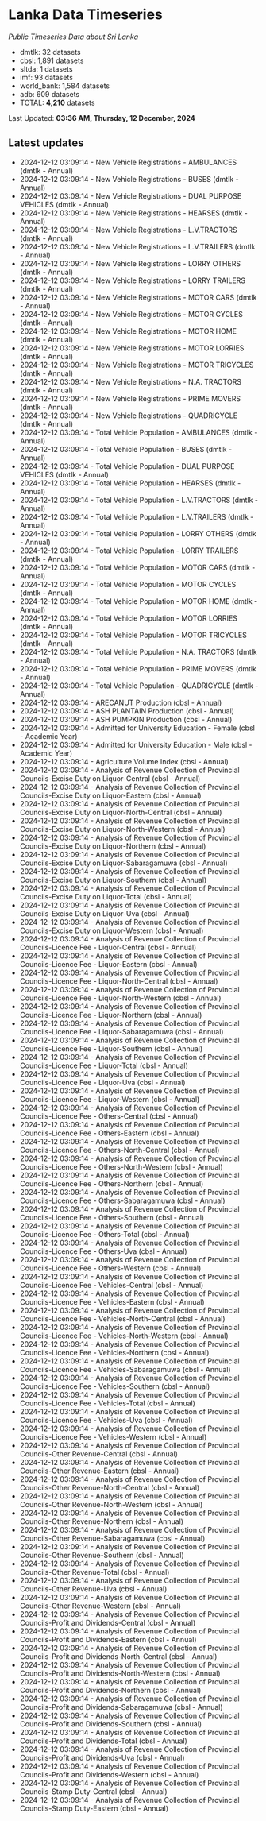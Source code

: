 # Lanka Data Timeseries
*Public Timeseries Data about Sri Lanka*

* dmtlk: 32 datasets
* cbsl: 1,891 datasets
* sltda: 1 datasets
* imf: 93 datasets
* world_bank: 1,584 datasets
* adb: 609 datasets
* TOTAL: **4,210** datasets

Last Updated: **03:36 AM, Thursday, 12 December, 2024**

## Latest updates

* 2024-12-12 03:09:14 - New Vehicle Registrations - AMBULANCES (dmtlk - Annual)
* 2024-12-12 03:09:14 - New Vehicle Registrations - BUSES (dmtlk - Annual)
* 2024-12-12 03:09:14 - New Vehicle Registrations - DUAL PURPOSE VEHICLES (dmtlk - Annual)
* 2024-12-12 03:09:14 - New Vehicle Registrations - HEARSES (dmtlk - Annual)
* 2024-12-12 03:09:14 - New Vehicle Registrations - L.V.TRACTORS (dmtlk - Annual)
* 2024-12-12 03:09:14 - New Vehicle Registrations - L.V.TRAILERS (dmtlk - Annual)
* 2024-12-12 03:09:14 - New Vehicle Registrations - LORRY OTHERS (dmtlk - Annual)
* 2024-12-12 03:09:14 - New Vehicle Registrations - LORRY TRAILERS (dmtlk - Annual)
* 2024-12-12 03:09:14 - New Vehicle Registrations - MOTOR CARS (dmtlk - Annual)
* 2024-12-12 03:09:14 - New Vehicle Registrations - MOTOR CYCLES (dmtlk - Annual)
* 2024-12-12 03:09:14 - New Vehicle Registrations - MOTOR HOME (dmtlk - Annual)
* 2024-12-12 03:09:14 - New Vehicle Registrations - MOTOR LORRIES (dmtlk - Annual)
* 2024-12-12 03:09:14 - New Vehicle Registrations - MOTOR TRICYCLES (dmtlk - Annual)
* 2024-12-12 03:09:14 - New Vehicle Registrations - N.A. TRACTORS (dmtlk - Annual)
* 2024-12-12 03:09:14 - New Vehicle Registrations - PRIME MOVERS (dmtlk - Annual)
* 2024-12-12 03:09:14 - New Vehicle Registrations - QUADRICYCLE (dmtlk - Annual)
* 2024-12-12 03:09:14 - Total Vehicle Population - AMBULANCES (dmtlk - Annual)
* 2024-12-12 03:09:14 - Total Vehicle Population - BUSES (dmtlk - Annual)
* 2024-12-12 03:09:14 - Total Vehicle Population - DUAL PURPOSE VEHICLES (dmtlk - Annual)
* 2024-12-12 03:09:14 - Total Vehicle Population - HEARSES (dmtlk - Annual)
* 2024-12-12 03:09:14 - Total Vehicle Population - L.V.TRACTORS (dmtlk - Annual)
* 2024-12-12 03:09:14 - Total Vehicle Population - L.V.TRAILERS (dmtlk - Annual)
* 2024-12-12 03:09:14 - Total Vehicle Population - LORRY OTHERS (dmtlk - Annual)
* 2024-12-12 03:09:14 - Total Vehicle Population - LORRY TRAILERS (dmtlk - Annual)
* 2024-12-12 03:09:14 - Total Vehicle Population - MOTOR CARS (dmtlk - Annual)
* 2024-12-12 03:09:14 - Total Vehicle Population - MOTOR CYCLES (dmtlk - Annual)
* 2024-12-12 03:09:14 - Total Vehicle Population - MOTOR HOME (dmtlk - Annual)
* 2024-12-12 03:09:14 - Total Vehicle Population - MOTOR LORRIES (dmtlk - Annual)
* 2024-12-12 03:09:14 - Total Vehicle Population - MOTOR TRICYCLES (dmtlk - Annual)
* 2024-12-12 03:09:14 - Total Vehicle Population - N.A. TRACTORS (dmtlk - Annual)
* 2024-12-12 03:09:14 - Total Vehicle Population - PRIME MOVERS (dmtlk - Annual)
* 2024-12-12 03:09:14 - Total Vehicle Population - QUADRICYCLE (dmtlk - Annual)
* 2024-12-12 03:09:14 - ARECANUT Production (cbsl - Annual)
* 2024-12-12 03:09:14 - ASH PLANTAIN Production (cbsl - Annual)
* 2024-12-12 03:09:14 - ASH PUMPKIN Production (cbsl - Annual)
* 2024-12-12 03:09:14 - Admitted for University Education - Female (cbsl - Academic Year)
* 2024-12-12 03:09:14 - Admitted for University Education - Male (cbsl - Academic Year)
* 2024-12-12 03:09:14 - Agriculture Volume Index (cbsl - Annual)
* 2024-12-12 03:09:14 - Analysis of Revenue Collection of Provincial Councils-Excise Duty on Liquor-Central (cbsl - Annual)
* 2024-12-12 03:09:14 - Analysis of Revenue Collection of Provincial Councils-Excise Duty on Liquor-Eastern (cbsl - Annual)
* 2024-12-12 03:09:14 - Analysis of Revenue Collection of Provincial Councils-Excise Duty on Liquor-North-Central (cbsl - Annual)
* 2024-12-12 03:09:14 - Analysis of Revenue Collection of Provincial Councils-Excise Duty on Liquor-North-Western (cbsl - Annual)
* 2024-12-12 03:09:14 - Analysis of Revenue Collection of Provincial Councils-Excise Duty on Liquor-Northern (cbsl - Annual)
* 2024-12-12 03:09:14 - Analysis of Revenue Collection of Provincial Councils-Excise Duty on Liquor-Sabaragamuwa (cbsl - Annual)
* 2024-12-12 03:09:14 - Analysis of Revenue Collection of Provincial Councils-Excise Duty on Liquor-Southern (cbsl - Annual)
* 2024-12-12 03:09:14 - Analysis of Revenue Collection of Provincial Councils-Excise Duty on Liquor-Total (cbsl - Annual)
* 2024-12-12 03:09:14 - Analysis of Revenue Collection of Provincial Councils-Excise Duty on Liquor-Uva (cbsl - Annual)
* 2024-12-12 03:09:14 - Analysis of Revenue Collection of Provincial Councils-Excise Duty on Liquor-Western (cbsl - Annual)
* 2024-12-12 03:09:14 - Analysis of Revenue Collection of Provincial Councils-Licence Fee - Liquor-Central (cbsl - Annual)
* 2024-12-12 03:09:14 - Analysis of Revenue Collection of Provincial Councils-Licence Fee - Liquor-Eastern (cbsl - Annual)
* 2024-12-12 03:09:14 - Analysis of Revenue Collection of Provincial Councils-Licence Fee - Liquor-North-Central (cbsl - Annual)
* 2024-12-12 03:09:14 - Analysis of Revenue Collection of Provincial Councils-Licence Fee - Liquor-North-Western (cbsl - Annual)
* 2024-12-12 03:09:14 - Analysis of Revenue Collection of Provincial Councils-Licence Fee - Liquor-Northern (cbsl - Annual)
* 2024-12-12 03:09:14 - Analysis of Revenue Collection of Provincial Councils-Licence Fee - Liquor-Sabaragamuwa (cbsl - Annual)
* 2024-12-12 03:09:14 - Analysis of Revenue Collection of Provincial Councils-Licence Fee - Liquor-Southern (cbsl - Annual)
* 2024-12-12 03:09:14 - Analysis of Revenue Collection of Provincial Councils-Licence Fee - Liquor-Total (cbsl - Annual)
* 2024-12-12 03:09:14 - Analysis of Revenue Collection of Provincial Councils-Licence Fee - Liquor-Uva (cbsl - Annual)
* 2024-12-12 03:09:14 - Analysis of Revenue Collection of Provincial Councils-Licence Fee - Liquor-Western (cbsl - Annual)
* 2024-12-12 03:09:14 - Analysis of Revenue Collection of Provincial Councils-Licence Fee - Others-Central (cbsl - Annual)
* 2024-12-12 03:09:14 - Analysis of Revenue Collection of Provincial Councils-Licence Fee - Others-Eastern (cbsl - Annual)
* 2024-12-12 03:09:14 - Analysis of Revenue Collection of Provincial Councils-Licence Fee - Others-North-Central (cbsl - Annual)
* 2024-12-12 03:09:14 - Analysis of Revenue Collection of Provincial Councils-Licence Fee - Others-North-Western (cbsl - Annual)
* 2024-12-12 03:09:14 - Analysis of Revenue Collection of Provincial Councils-Licence Fee - Others-Northern (cbsl - Annual)
* 2024-12-12 03:09:14 - Analysis of Revenue Collection of Provincial Councils-Licence Fee - Others-Sabaragamuwa (cbsl - Annual)
* 2024-12-12 03:09:14 - Analysis of Revenue Collection of Provincial Councils-Licence Fee - Others-Southern (cbsl - Annual)
* 2024-12-12 03:09:14 - Analysis of Revenue Collection of Provincial Councils-Licence Fee - Others-Total (cbsl - Annual)
* 2024-12-12 03:09:14 - Analysis of Revenue Collection of Provincial Councils-Licence Fee - Others-Uva (cbsl - Annual)
* 2024-12-12 03:09:14 - Analysis of Revenue Collection of Provincial Councils-Licence Fee - Others-Western (cbsl - Annual)
* 2024-12-12 03:09:14 - Analysis of Revenue Collection of Provincial Councils-Licence Fee - Vehicles-Central (cbsl - Annual)
* 2024-12-12 03:09:14 - Analysis of Revenue Collection of Provincial Councils-Licence Fee - Vehicles-Eastern (cbsl - Annual)
* 2024-12-12 03:09:14 - Analysis of Revenue Collection of Provincial Councils-Licence Fee - Vehicles-North-Central (cbsl - Annual)
* 2024-12-12 03:09:14 - Analysis of Revenue Collection of Provincial Councils-Licence Fee - Vehicles-North-Western (cbsl - Annual)
* 2024-12-12 03:09:14 - Analysis of Revenue Collection of Provincial Councils-Licence Fee - Vehicles-Northern (cbsl - Annual)
* 2024-12-12 03:09:14 - Analysis of Revenue Collection of Provincial Councils-Licence Fee - Vehicles-Sabaragamuwa (cbsl - Annual)
* 2024-12-12 03:09:14 - Analysis of Revenue Collection of Provincial Councils-Licence Fee - Vehicles-Southern (cbsl - Annual)
* 2024-12-12 03:09:14 - Analysis of Revenue Collection of Provincial Councils-Licence Fee - Vehicles-Total (cbsl - Annual)
* 2024-12-12 03:09:14 - Analysis of Revenue Collection of Provincial Councils-Licence Fee - Vehicles-Uva (cbsl - Annual)
* 2024-12-12 03:09:14 - Analysis of Revenue Collection of Provincial Councils-Licence Fee - Vehicles-Western (cbsl - Annual)
* 2024-12-12 03:09:14 - Analysis of Revenue Collection of Provincial Councils-Other Revenue-Central (cbsl - Annual)
* 2024-12-12 03:09:14 - Analysis of Revenue Collection of Provincial Councils-Other Revenue-Eastern (cbsl - Annual)
* 2024-12-12 03:09:14 - Analysis of Revenue Collection of Provincial Councils-Other Revenue-North-Central (cbsl - Annual)
* 2024-12-12 03:09:14 - Analysis of Revenue Collection of Provincial Councils-Other Revenue-North-Western (cbsl - Annual)
* 2024-12-12 03:09:14 - Analysis of Revenue Collection of Provincial Councils-Other Revenue-Northern (cbsl - Annual)
* 2024-12-12 03:09:14 - Analysis of Revenue Collection of Provincial Councils-Other Revenue-Sabaragamuwa (cbsl - Annual)
* 2024-12-12 03:09:14 - Analysis of Revenue Collection of Provincial Councils-Other Revenue-Southern (cbsl - Annual)
* 2024-12-12 03:09:14 - Analysis of Revenue Collection of Provincial Councils-Other Revenue-Total (cbsl - Annual)
* 2024-12-12 03:09:14 - Analysis of Revenue Collection of Provincial Councils-Other Revenue-Uva (cbsl - Annual)
* 2024-12-12 03:09:14 - Analysis of Revenue Collection of Provincial Councils-Other Revenue-Western (cbsl - Annual)
* 2024-12-12 03:09:14 - Analysis of Revenue Collection of Provincial Councils-Profit and Dividends-Central (cbsl - Annual)
* 2024-12-12 03:09:14 - Analysis of Revenue Collection of Provincial Councils-Profit and Dividends-Eastern (cbsl - Annual)
* 2024-12-12 03:09:14 - Analysis of Revenue Collection of Provincial Councils-Profit and Dividends-North-Central (cbsl - Annual)
* 2024-12-12 03:09:14 - Analysis of Revenue Collection of Provincial Councils-Profit and Dividends-North-Western (cbsl - Annual)
* 2024-12-12 03:09:14 - Analysis of Revenue Collection of Provincial Councils-Profit and Dividends-Northern (cbsl - Annual)
* 2024-12-12 03:09:14 - Analysis of Revenue Collection of Provincial Councils-Profit and Dividends-Sabaragamuwa (cbsl - Annual)
* 2024-12-12 03:09:14 - Analysis of Revenue Collection of Provincial Councils-Profit and Dividends-Southern (cbsl - Annual)
* 2024-12-12 03:09:14 - Analysis of Revenue Collection of Provincial Councils-Profit and Dividends-Total (cbsl - Annual)
* 2024-12-12 03:09:14 - Analysis of Revenue Collection of Provincial Councils-Profit and Dividends-Uva (cbsl - Annual)
* 2024-12-12 03:09:14 - Analysis of Revenue Collection of Provincial Councils-Profit and Dividends-Western (cbsl - Annual)
* 2024-12-12 03:09:14 - Analysis of Revenue Collection of Provincial Councils-Stamp Duty-Central (cbsl - Annual)
* 2024-12-12 03:09:14 - Analysis of Revenue Collection of Provincial Councils-Stamp Duty-Eastern (cbsl - Annual)